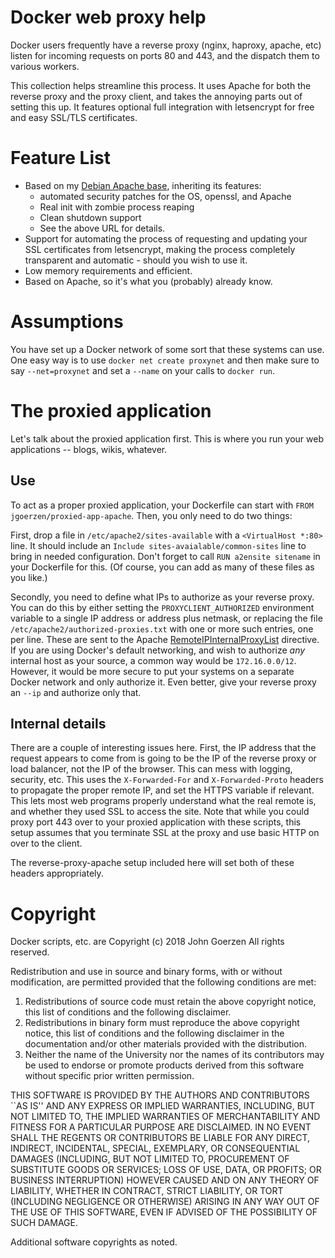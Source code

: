 # Docker web proxy help

Docker users frequently have a reverse proxy (nginx, haproxy, apache,
etc) listen for incoming requests on ports 80 and 443, and the
dispatch them to various workers.

This collection helps streamline this process.  It uses Apache for
both the reverse proxy and the proxy client, and takes the annoying
parts out of setting this up.  It features optional full integration
with letsencrypt for free and easy SSL/TLS certificates.

# Feature List

 - Based on my
   [Debian Apache base](https://github.com/jgoerzen/docker-debian-base),
   inheriting its features:
   - automated security patches for the OS, openssl, and Apache
   - Real init with zombie process reaping
   - Clean shutdown support
   - See the above URL for details.
 - Support for automating the process of requesting and updating your
   SSL certificates from letsencrypt, making the process completely
   transparent and automatic - should you wish to use it.
 - Low memory requirements and efficient.
 - Based on Apache, so it's what you (probably) already know.

# Assumptions

You have set up a Docker network of some sort that these systems can
use.  One easy way is to use `docker net create proxynet` and then
make sure to say `--net=proxynet` and set a `--name` on your calls to
`docker run`.

# The proxied application

Let's talk about the proxied application first.  This is where you run
your web applications -- blogs, wikis, whatever.

## Use

To act as a proper proxied application, your Dockerfile can start with
`FROM jgoerzen/proxied-app-apache`.  Then, you only need to do two
things:

First, drop a file in `/etc/apache2/sites-available` with a
`<VirtualHost *:80>` line.  It should include an
`Include sites-avaialable/common-sites` line to bring in needed
configuration.  Don't forget to call `RUN a2ensite sitename` in your
Dockerfile for this.  (Of course, you can add as many of these files
as you like.)

Secondly, you need to define what IPs to authorize as your reverse
proxy.  You can do this by either setting the `PROXYCLIENT_AUTHORIZED`
environment variable to a single IP address or address plus netmask,
or replacing the file `/etc/apache2/authorized-proxies.txt` with one
or more such entries, one per line.  These are sent to the Apache
[RemoteIPInternalProxyList](https://httpd.apache.org/docs/2.4/mod/mod_remoteip.html#remoteipinternalproxylist)
directive.  If you are using Docker's default networking, and wish to
authorize *any* internal host as your source, a common way would be
`172.16.0.0/12`.  However, it would be more secure to put your systems
on a separate Docker network and only authorize it.  Even better, give
your reverse proxy an `--ip` and authorize only that.

## Internal details

There are a couple of interesting issues here.  First, the IP address
that the request appears to come from is going to be the IP of the
reverse proxy or load balancer, not the IP of the browser.  This can
mess with logging, security, etc.  This uses the `X-Forwarded-For` and
`X-Forwarded-Proto` headers to propagate the proper remote IP, and set
the HTTPS variable if relevant.  This lets most web programs properly
understand what the real remote is, and whether they used SSL to
access the site.  Note that while you could proxy port 443 over to
your proxied application with these scripts, this setup assumes that
you terminate SSL at the proxy and use basic HTTP on over to the
client.

The reverse-proxy-apache setup included here will set both of these
headers appropriately.



# Copyright

Docker scripts, etc. are
Copyright (c) 2018 John Goerzen
All rights reserved.

Redistribution and use in source and binary forms, with or without
modification, are permitted provided that the following conditions
are met:
1. Redistributions of source code must retain the above copyright
   notice, this list of conditions and the following disclaimer.
2. Redistributions in binary form must reproduce the above copyright
   notice, this list of conditions and the following disclaimer in the
   documentation and/or other materials provided with the distribution.
3. Neither the name of the University nor the names of its contributors
   may be used to endorse or promote products derived from this software
   without specific prior written permission.

THIS SOFTWARE IS PROVIDED BY THE AUTHORS AND CONTRIBUTORS ``AS IS'' AND
ANY EXPRESS OR IMPLIED WARRANTIES, INCLUDING, BUT NOT LIMITED TO, THE
IMPLIED WARRANTIES OF MERCHANTABILITY AND FITNESS FOR A PARTICULAR PURPOSE
ARE DISCLAIMED.  IN NO EVENT SHALL THE REGENTS OR CONTRIBUTORS BE LIABLE
FOR ANY DIRECT, INDIRECT, INCIDENTAL, SPECIAL, EXEMPLARY, OR CONSEQUENTIAL
DAMAGES (INCLUDING, BUT NOT LIMITED TO, PROCUREMENT OF SUBSTITUTE GOODS
OR SERVICES; LOSS OF USE, DATA, OR PROFITS; OR BUSINESS INTERRUPTION)
HOWEVER CAUSED AND ON ANY THEORY OF LIABILITY, WHETHER IN CONTRACT, STRICT
LIABILITY, OR TORT (INCLUDING NEGLIGENCE OR OTHERWISE) ARISING IN ANY WAY
OUT OF THE USE OF THIS SOFTWARE, EVEN IF ADVISED OF THE POSSIBILITY OF
SUCH DAMAGE.

Additional software copyrights as noted.

